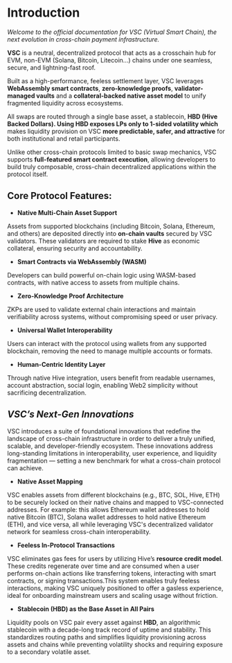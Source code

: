 # Introduction

*Welcome to the official documentation for VSC (Virtual Smart Chain), the next evolution in cross-chain payment infrastructure.*

**VSC** is a neutral, decentralized protocol that acts as a crosschain hub for EVM, non-EVM (Solana, Bitcoin, Litecoin…) chains under one seamless, secure, and lightning-fast roof.

Built as a high-performance, feeless settlement layer, VSC leverages **WebAssembly smart contracts**, **zero-knowledge proofs**, **validator-managed vaults** and a **collateral-backed native asset model** to unify fragmented liquidity across ecosystems.

All swaps are routed through a single base asset, a stablecoin, **HBD (Hive Backed Dollars). Using HBD exposes LPs only to 1-sided volatility which** makes liquidity provision on VSC **more predictable, safer, and attractive** for both institutional and retail participants.

Unlike other cross-chain protocols limited to basic swap mechanics, VSC supports **full-featured smart contract execution**, allowing developers to build truly composable, cross-chain decentralized applications within the protocol itself.

## **Core Protocol Features:**

- **Native Multi-Chain Asset Support** 

Assets from supported blockchains (including Bitcoin, Solana, Ethereum, and others) are deposited directly into **on-chain vaults** secured by VSC validators. These validators are required to stake **Hive** as economic collateral, ensuring security and accountability.

- **Smart Contracts via WebAssembly (WASM)** 

Developers can build powerful on-chain logic using WASM-based contracts, with native access to assets from multiple chains.

- **Zero-Knowledge Proof Architecture** 

ZKPs are used to validate external chain interactions and maintain verifiability across systems, without compromising speed or user privacy.

- **Universal Wallet Interoperability** 

Users can interact with the protocol using wallets from any supported blockchain, removing the need to manage multiple accounts or formats.

- **Human-Centric Identity Layer** 

Through native Hive integration, users benefit from readable usernames, account abstraction, social login, enabling Web2 simplicity without sacrificing decentralization.

## *VSC’s Next-Gen Innovations*

VSC introduces a suite of foundational innovations that redefine the landscape of cross-chain infrastructure in order to deliver a truly unified, scalable, and developer-friendly ecosystem. These innovations address long-standing limitations in interoperability, user experience, and liquidity fragmentation — setting a new benchmark for what a cross-chain protocol can achieve.

- **Native Asset Mapping** 

VSC enables assets from different blockchains (e.g., BTC, SOL, Hive, ETH) to be securely locked on their native chains and mapped to VSC-connected addresses. For example: this allows Ethereum wallet addresses to hold native Bitcoin (BTC), Solana wallet addresses to hold native Ethereum (ETH), and vice versa, all while leveraging VSC's decentralized validator network for seamless cross-chain interoperability.

- **Feeless In-Protocol Transactions** 

VSC eliminates gas fees for users by utilizing Hive’s **resource credit model**. These credits regenerate over time and are consumed when a user performs on-chain actions like transferring tokens, interacting with smart contracts, or signing transactions.This system enables truly feeless interactions, making VSC uniquely positioned to offer a gasless experience, ideal for onboarding mainstream users and scaling usage without friction.

- **Stablecoin (HBD) as the Base Asset in All Pairs** 

Liquidity pools on VSC pair every asset against **HBD**, an algorithmic stablecoin with a decade-long track record of uptime and stability. This standardizes routing paths and simplifies liquidity provisioning across assets and chains while preventing volatility shocks and requiring exposure to a secondary volatile asset.